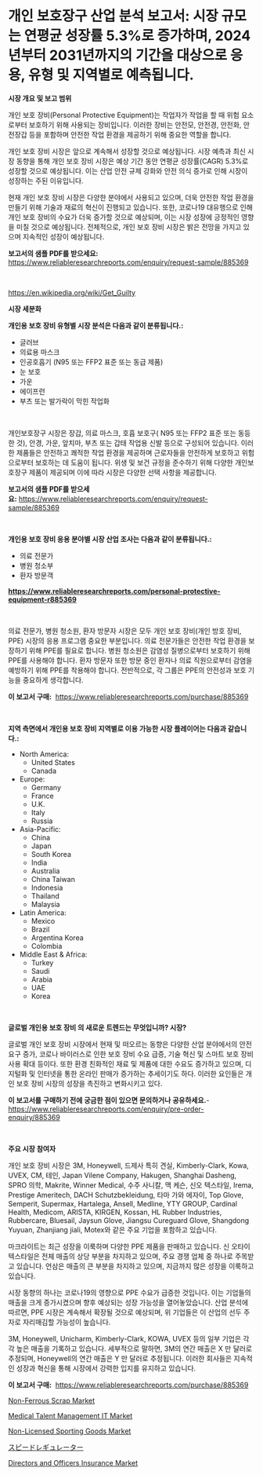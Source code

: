 <p><h1>개인 보호장구 산업 분석 보고서: 시장 규모는 연평균 성장률 5.3%로 증가하며, 2024년부터 2031년까지의 기간을 대상으로 응용, 유형 및 지역별로 예측됩니다.</h1></p><p><strong>시장 개요 및 보고 범위</strong></p>
<p><p>개인 보호 장비(Personal Protective Equipment)는 작업자가 작업을 할 때 위험 요소로부터 보호하기 위해 사용되는 장비입니다. 이러한 장비는 안전모, 안전경, 안전화, 안전장갑 등을 포함하며 안전한 작업 환경을 제공하기 위해 중요한 역할을 합니다.</p><p>개인 보호 장비 시장은 앞으로 계속해서 성장할 것으로 예상됩니다. 시장 예측과 최신 시장 동향을 통해 개인 보호 장비 시장은 예상 기간 동안 연평균 성장률(CAGR) 5.3%로 성장할 것으로 예상됩니다. 이는 산업 안전 규제 강화와 안전 의식 증가로 인해 시장이 성장하는 주된 이유입니다.</p><p>현재 개인 보호 장비 시장은 다양한 분야에서 사용되고 있으며, 더욱 안전한 작업 환경을 만들기 위해 기술과 재료의 혁신이 진행되고 있습니다. 또한, 코로나19 대유행으로 인해 개인 보호 장비의 수요가 더욱 증가할 것으로 예상되며, 이는 시장 성장에 긍정적인 영향을 미칠 것으로 예상됩니다. 전체적으로, 개인 보호 장비 시장은 밝은 전망을 가지고 있으며 지속적인 성장이 예상됩니다.</p></p>
<p><strong>보고서의 샘플 PDF를 받으세요:</strong> <a href="https://www.reliableresearchreports.com/enquiry/request-sample/885369">https://www.reliableresearchreports.com/enquiry/request-sample/885369</a></p>
<p>&nbsp;</p>
<p><a href="https://en.wikipedia.org/wiki/Get_Guilty">https://en.wikipedia.org/wiki/Get_Guilty</a></p>
<p><strong>시장 세분화</strong></p>
<p><strong>개인용 보호 장비 유형별 시장 분석은 다음과 같이 분류됩니다.:</strong></p>
<p><ul><li>글러브</li><li>의료용 마스크</li><li>인공호흡기 (N95 또는 FFP2 표준 또는 동급 제품)</li><li>눈 보호</li><li>가운</li><li>에이프런</li><li>부츠 또는 발가락이 막힌 작업화</li></ul></p>
<p>&nbsp;</p>
<p><p>개인보호장구 시장은 장갑, 의료 마스크, 호흡 보호구( N95 또는 FFP2 표준 또는 동등한 것), 안경, 가운, 앞치마, 부츠 또는 갑태 작업용 신발 등으로 구성되어 있습니다. 이러한 제품들은 안전하고 쾌적한 작업 환경을 제공하며 근로자들을 안전하게 보호하고 위험으로부터 보호하는 데 도움이 됩니다. 위생 및 보건 규정을 준수하기 위해 다양한 개인보호장구 제품이 제공되며 이에 따라 시장은 다양한 선택 사항을 제공합니다.</p></p>
<p><strong>보고서의 샘플 PDF를 받으세요:</strong>&nbsp;<a href="https://www.reliableresearchreports.com/enquiry/request-sample/885369">https://www.reliableresearchreports.com/enquiry/request-sample/885369</a></p>
<p>&nbsp;</p>
<p><strong> 개인용 보호 장비 응용 분야별 시장 산업 조사는 다음과 같이 분류됩니다.:</strong></p>
<p><ul><li>의료 전문가</li><li>병원 청소부</li><li>환자 방문객</li></ul></p>
<p><strong><a href="https://www.reliableresearchreports.com/personal-protective-equipment-r885369">https://www.reliableresearchreports.com/personal-protective-equipment-r885369</a></strong></p>
<p>&nbsp;</p>
<p><p>의료 전문가, 병원 청소원, 환자 방문자 시장은 모두 개인 보호 장비(개인 방호 장비, PPE) 시장의 응용 프로그램 중요한 부분입니다. 의료 전문가들은 안전한 작업 환경을 보장하기 위해 PPE를 필요로 합니다. 병원 청소원은 감염성 질병으로부터 보호하기 위해 PPE를 사용해야 합니다. 환자 방문자 또한 방문 중인 환자나 의료 직원으로부터 감염을 예방하기 위해 PPE를 착용해야 합니다. 전반적으로, 각 그룹은 PPE의 안전성과 보호 기능을 중요하게 생각합니다.</p></p>
<p><strong>이 보고서 구매:</strong>&nbsp; <a href="https://www.reliableresearchreports.com/purchase/885369">https://www.reliableresearchreports.com/purchase/885369</a></p>
<p>&nbsp;</p>
<p><strong>지역 측면에서 개인용 보호 장비 지역별로 이용 가능한 시장 플레이어는 다음과 같습니다.:</strong></p>
<p><ul>
    <li>
        North America:
        <ul>
            <li>United States</li>
            <li>Canada</li>
        </ul>
    </li>
    <li>
        Europe:
        <ul>
            <li>Germany</li>
            <li>France</li>
            <li>U.K.</li>
            <li>Italy</li>
            <li>Russia</li>
        </ul>
    </li>
    <li>
        Asia-Pacific:
        <ul>
            <li>China</li>
            <li>Japan</li>
            <li>South Korea</li>
            <li>India</li>
            <li>Australia</li>
            <li>China Taiwan</li>
            <li>Indonesia</li>
            <li>Thailand</li>
            <li>Malaysia</li>
        </ul>
    </li>
    <li>
        Latin America:
        <ul>
            <li>Mexico</li>
            <li>Brazil</li>
            <li>Argentina Korea</li>
            <li>Colombia</li>
        </ul>
    </li>
    <li>
        Middle East & Africa:
        <ul>
            <li>Turkey</li>
            <li>Saudi</li>
            <li>Arabia</li>
            <li>UAE</li>
            <li>Korea</li>
        </ul>
    </li>
    </ul></p>
<p>&nbsp;</p>
<p><strong>글로벌 개인용 보호 장비 의 새로운 트렌드는 무엇입니까? 시장?</strong></p>
<p><p>글로벌 개인 보호 장비 시장에서 현재 및 떠오르는 동향은 다양한 산업 분야에서의 안전 요구 증가, 코로나 바이러스로 인한 보호 장비 수요 급증, 기술 혁신 및 스마트 보호 장비 사용 확대 등이다. 또한 환경 친화적인 재료 및 제품에 대한 수요도 증가하고 있으며, 디지털화 및 인터넷을 통한 온라인 판매가 증가하는 추세이기도 하다. 이러한 요인들은 개인 보호 장비 시장의 성장을 촉진하고 변화시키고 있다.</p></p>
<p><strong>이 보고서를 구매하기 전에 궁금한 점이 있으면 문의하거나 공유하세요.</strong>- <a href="https://www.reliableresearchreports.com/enquiry/pre-order-enquiry/885369">https://www.reliableresearchreports.com/enquiry/pre-order-enquiry/885369</a></p>
<p>&nbsp;</p>
<p><strong>주요 시장 참여자</strong></p>
<p><p>개인 보호 장비 시장은 3M, Honeywell, 드제사 특히 견실, Kimberly-Clark, Kowa, UVEX, CM, 테인, Japan Vilene Company, Hakugen, Shanghai Dasheng, SPRO 의학, Makrite, Winner Medical, 수주 사니칼, 맥 케슨, 신오 텍스타일, Irema, Prestige Ameritech, DACH Schutzbekleidung, 타마 가와 에자이, Top Glove, Semperit, Supermax, Hartalega, Ansell, Medline, YTY GROUP, Cardinal Health, Medicom, ARISTA, KIRGEN, Kossan, HL Rubber Industries, Rubbercare, Bluesail, Jaysun Glove, Jiangsu Cureguard Glove, Shangdong Yuyuan, Zhanjiang jiali, Motex와 같은 주요 기업을 포함하고 있습니다.</p><p>마크라이트는 최근 성장을 이룩하며 다양한 PPE 제품을 판매하고 있습니다. 신 오타이텍스타일은 전체 매출의 상당 부분을 차지하고 있으며, 주요 경쟁 업체 중 하나로 주목받고 있습니다. 언삼은 매출의 큰 부분을 차지하고 있으며, 지금까지 많은 성장을 이룩하고 있습니다.</p><p>시장 동향의 하나는 코로나19의 영향으로 PPE 수요가 급증한 것입니다. 이는 기업들의 매출을 크게 증가시켰으며 향후 예상되는 성장 가능성을 열어놓았습니다. 산업 분석에 따르면, PPE 시장은 계속해서 확장될 것으로 예상되며, 위 기업들은 이 산업의 선두 주자로 자리매김할 가능성이 높습니다.</p><p>3M, Honeywell, Unicharm, Kimberly-Clark, KOWA, UVEX 등의 일부 기업은 각각 높은 매출을 기록하고 있습니다. 세부적으로 말하면, 3M의 연간 매출은 X 만 달러로 추정되며, Honeywell의 연간 매출은 Y 만 달러로 추정됩니다. 이러한 회사들은 지속적인 성장과 혁신을 통해 시장에서 강력한 입지를 유지하고 있습니다.</p></p>
<p><strong>이 보고서 구매:</strong>&nbsp;&nbsp;<a href="https://www.reliableresearchreports.com/purchase/885369">https://www.reliableresearchreports.com/purchase/885369</a></p>
<p><p><a href="https://medium.com/@minervawunsch/insights-into-non-ferrous-scrap-market-share-and-competitive-landscape-for-period-from-2024-to-2031-8bf4a7f86344">Non-Ferrous Scrap Market</a></p><p><a href="https://issuu.com/reportprime-2/docs/medical-talent-management-it-market-size-2030.pptx">Medical Talent Management IT Market</a></p><p><a href="https://medium.com/@minervawunsch/global-non-licensed-sporting-goods-market-analysis-trends-forecasts-and-growth-opportunities-13ce97d527b3">Non-Licensed Sporting Goods Market</a></p><p><a href="https://github.com/roulaayoub-saad/Market-Research-Report-List-2/blob/main/39709865075.md">スピードレギュレーター</a></p><p><a href="https://www.linkedin.com/pulse/directors-officers-insurance-market-size-type-employment-practice-w8z1c">Directors and Officers Insurance Market</a></p></p>